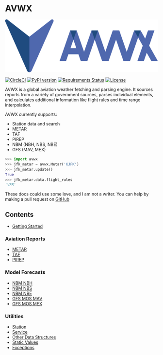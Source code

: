 # AVWX

![AVWX logo](assets/images/avwx-logo-color-200.png)

[![CircleCI](https://circleci.com/gh/avwx-rest/avwx-engine.svg?style=svg)](https://circleci.com/gh/avwx-rest/avwx-engine)
[![PyPI version](https://badge.fury.io/py/avwx-engine.svg)](https://badge.fury.io/py/avwx-engine)
[![Requirements Status](https://requires.io/github/avwx-rest/avwx-engine/requirements.svg?branch=master)](https://requires.io/github/avwx-rest/avwx-engine/requirements/?branch=master)
[![License](https://img.shields.io/pypi/l/avwx-engine.svg)](https://pypi.org/project/avwx-engine/)

AVWX is a global aviation weather fetching and parsing engine. It sources reports from a variety of government sources, parses individual elements, and calculates additional information like flight rules and time range interpolation.

AVWX currently supports:

- Station data and search
- METAR
- TAF
- PIREP
- NBM (NBH, NBS, NBE)
- GFS (MAV, MEX)

```python
>>> import avwx
>>> jfk_metar = avwx.Metar('KJFK')
>>> jfk_metar.update()
True
>>> jfk_metar.data.flight_rules
'VFR'
```

These docs could use some love, and I am not a writer. You can help by making a pull request on [GitHub](https://github.com/avwx-rest/avwx-engine)

## Contents

* [Getting Started](getting-started.md)

### Aviation Reports

* [METAR](av/metar.md)
* [TAF](av/taf.md)
* [PIREP](av/pirep.md)

### Model Forecasts

* [NBM NBH](nbm/nbh.md)
* [NBM NBS](nbm/nbs.md)
* [NBM NBE](nbm/nbe.md)
* [GFS MOS MAV](gfs/mav.md)
* [GFS MOS MEX](gfs/mex.md)

### Utilities

* [Station](util/station.md)
* [Service](util/service.md)
* [Other Data Structures](util/structs.md)
* [Static Values](util/static.md)
* [Exceptions](util/exceptions.md)
